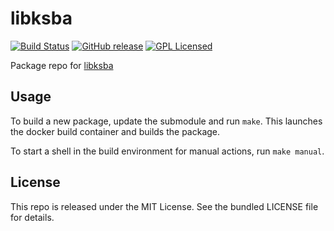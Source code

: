 libksba
==========

[![Build Status](https://img.shields.io/travis/com/amylum/libksba.svg)](https://travis-ci.com/amylum/libksba)
[![GitHub release](https://img.shields.io/github/release/amylum/libksba.svg)](https://github.com/amylum/libksba/releases)
[![GPL Licensed](http://img.shields.io/badge/license-GPL-green.svg)](https://tldrlegal.com/license/gnu-general-public-license-v3-(gpl-3))

Package repo for [libksba](https://gnupg.org/related_software/libksba/index.html)

## Usage

To build a new package, update the submodule and run `make`. This launches the docker build container and builds the package.

To start a shell in the build environment for manual actions, run `make manual`.

## License

This repo is released under the MIT License. See the bundled LICENSE file for details.

